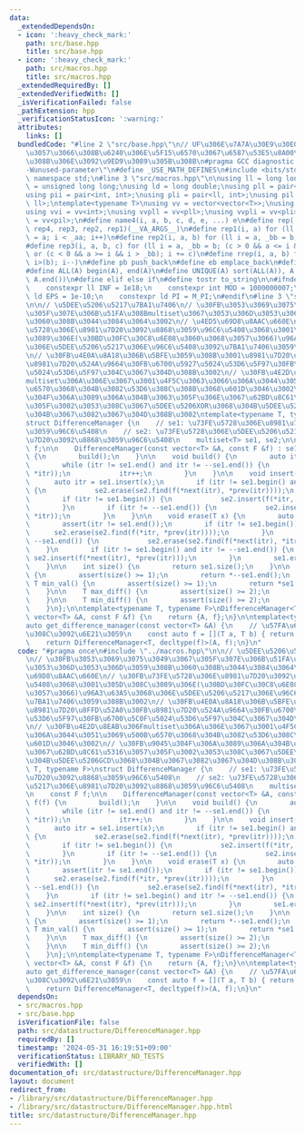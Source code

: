 ```yaml
---
data:
  _extendedDependsOn:
  - icon: ':heavy_check_mark:'
    path: src/base.hpp
    title: src/base.hpp
  - icon: ':heavy_check_mark:'
    path: src/macros.hpp
    title: src/macros.hpp
  _extendedRequiredBy: []
  _extendedVerifiedWith: []
  _isVerificationFailed: false
  _pathExtension: hpp
  _verificationStatusIcon: ':warning:'
  attributes:
    links: []
  bundledCode: "#line 2 \"src/base.hpp\"\n// UF\u306E\u7A7A\u30E9\u30E0\u30C0\u6E21\
    \u3057\u3066\u308B\u6240\u306E\u5F15\u6570\u3067\u6587\u53E5\u8A00\u308F\u308C\
    \u308B\u306E\u3092\u9ED9\u3089\u305B\u308B\n#pragma GCC diagnostic ignored \"\
    -Wunused-parameter\"\n#define _USE_MATH_DEFINES\n#include <bits/stdc++.h>\nusing\
    \ namespace std;\n#line 3 \"src/macros.hpp\"\n\nusing ll = long long;\nusing ull\
    \ = unsigned long long;\nusing ld = long double;\nusing pll = pair<ll, ll>;\n\
    using pii = pair<int, int>;\nusing pli = pair<ll, int>;\nusing pil = pair<int,\
    \ ll>;\ntemplate<typename T>\nusing vv = vector<vector<T>>;\nusing vvl = vv<ll>;\n\
    using vvi = vv<int>;\nusing vvpll = vv<pll>;\nusing vvpli = vv<pli>;\nusing vvpil\
    \ = vv<pil>;\n#define name4(i, a, b, c, d, e, ...) e\n#define rep(...) name4(__VA_ARGS__,\
    \ rep4, rep3, rep2, rep1)(__VA_ARGS__)\n#define rep1(i, a) for (ll i = 0, _aa\
    \ = a; i < _aa; i++)\n#define rep2(i, a, b) for (ll i = a, _bb = b; i < _bb; i++)\n\
    #define rep3(i, a, b, c) for (ll i = a, _bb = b; (c > 0 && a <= i && i < _bb)\
    \ or (c < 0 && a >= i && i > _bb); i += c)\n#define rrep(i, a, b) for (ll i=(a);\
    \ i>(b); i--)\n#define pb push_back\n#define eb emplace_back\n#define mkp make_pair\n\
    #define ALL(A) begin(A), end(A)\n#define UNIQUE(A) sort(ALL(A)), A.erase(unique(ALL(A)),\
    \ A.end())\n#define elif else if\n#define tostr to_string\n\n#ifndef CONSTANTS\n\
    \    constexpr ll INF = 1e18;\n    constexpr int MOD = 1000000007;\n    constexpr\
    \ ld EPS = 1e-10;\n    constexpr ld PI = M_PI;\n#endif\n#line 3 \"src/datastructure/DifferenceManager.hpp\"\
    \n\n// \u5DEE\u5206\u5217\u7BA1\u7406\n// \u30FB\u3053\u3069\u3075\u3049\u3067\
    \u305F\u307E\u306B\u51FA\u308Bmultiset\u3067\u3053\u306D\u3053\u306D\u3059\u308B\
    \u3060\u308B\u3044\u3084\u3064\u3002\n// \u4ED5\u69D8\u8AAC\u660E\n// \u30FB\u73FE\
    \u5728\u306E\u8981\u7D20\u3092\u8868\u3059\u96C6\u5408\u3068\u3001\u305D\u308C\
    \u3089\u306E(\u30BD\u30FC\u30C8\u6E08\u3060\u3068\u3057\u3066)\u96A3\u63A5\u3068\
    \u306E\u5DEE\u5206\u5217\u306E\u96C6\u5408\u3092\u7BA1\u7406\u3059\u308B\u3002\
    \n// \u30FB\u4E0A\u8A18\u306B\u5BFE\u3059\u308B\u3001\u8981\u7D20\u8FFD\u52A0\u30FB\
    \u8981\u7D20\u524A\u9664\u30FB\u6700\u5927\u5024\u53D6\u5F97\u30FB\u6700\u5C0F\
    \u5024\u53D6\u5F97\u304C\u3067\u304D\u308B\u3002\n// \u30FB\u4E2D\u8EAB\u306F\
    multiset\u306A\u306E\u3067\u3001\u4F5C\u3063\u3066\u306A\u3044\u3051\u3069\u500B\
    \u6570\u3068\u304B\u3082\u53D6\u308C\u308B\u3068\u601D\u3046\u3002\n// \u30FB\u9045\
    \u304F\u306A\u3089\u306A\u304B\u3063\u305F\u306E\u3067\u62BD\u8C61\u5316\u3057\
    \u305F\u3002\u3053\u308C\u3067\u5DEE\u5206XOR\u3068\u304B\u5DEE\u5206GCD\u3068\
    \u304B\u3067\u3082\u3067\u304D\u308B\u3002\ntemplate<typename T, typename F>\n\
    struct DifferenceManager {\n    // se1: \u73FE\u5728\u306E\u8981\u7D20\u3092\u8868\
    \u3059\u96C6\u5408\n    // se2: \u73FE\u5728\u306E\u5DEE\u5206\u5217\u306E\u8981\
    \u7D20\u3092\u8868\u3059\u96C6\u5408\n    multiset<T> se1, se2;\n\n    const F\
    \ f;\n\n    DifferenceManager(const vector<T> &A, const F &f) : se1(ALL(A)), f(f)\
    \ {\n        build();\n    }\n\n    void build() {\n        auto itr = se1.begin();\n\
    \        while (itr != se1.end() and itr != --se1.end()) {\n            se2.insert(f(*next(itr),\
    \ *itr));\n            itr++;\n        }\n    }\n\n    void insert(T x) {\n  \
    \      auto itr = se1.insert(x);\n        if (itr != se1.begin() and itr != --se1.end())\
    \ {\n            se2.erase(se2.find(f(*next(itr), *prev(itr))));\n        }\n\
    \        if (itr != se1.begin()) {\n            se2.insert(f(*itr, *prev(itr)));\n\
    \        }\n        if (itr != --se1.end()) {\n            se2.insert(f(*next(itr),\
    \ *itr));\n        }\n    }\n\n    void erase(T x) {\n        auto itr = se1.find(x);\n\
    \        assert(itr != se1.end());\n        if (itr != se1.begin()) {\n      \
    \      se2.erase(se2.find(f(*itr, *prev(itr))));\n        }\n        if (itr !=\
    \ --se1.end()) {\n            se2.erase(se2.find(f(*next(itr), *itr)));\n    \
    \    }\n        if (itr != se1.begin() and itr != --se1.end()) {\n           \
    \ se2.insert(f(*next(itr), *prev(itr)));\n        }\n        se1.erase(itr);\n\
    \    }\n\n    int size() {\n        return se1.size();\n    }\n\n    T max_val()\
    \ {\n        assert(size() >= 1);\n        return *--se1.end();\n    }\n\n   \
    \ T min_val() {\n        assert(size() >= 1);\n        return *se1.begin();\n\
    \    }\n\n    T max_diff() {\n        assert(size() >= 2);\n        return *--se2.end();\n\
    \    }\n\n    T min_diff() {\n        assert(size() >= 2);\n        return *se2.begin();\n\
    \    }\n};\n\ntemplate<typename T, typename F>\nDifferenceManager<T, F> get_difference_manager(const\
    \ vector<T> &A, const F &f) {\n    return {A, f};\n}\n\ntemplate<typename T>\n\
    auto get_difference_manager(const vector<T> &A) {\n    // \u57FA\u672C\u306F\u3053\
    \u308C\u3092\u6E21\u3059\n    const auto f = [](T a, T b) { return a - b; };\n\
    \    return DifferenceManager<T, decltype(f)>(A, f);\n}\n"
  code: "#pragma once\n#include \"../macros.hpp\"\n\n// \u5DEE\u5206\u5217\u7BA1\u7406\
    \n// \u30FB\u3053\u3069\u3075\u3049\u3067\u305F\u307E\u306B\u51FA\u308Bmultiset\u3067\
    \u3053\u306D\u3053\u306D\u3059\u308B\u3060\u308B\u3044\u3084\u3064\u3002\n// \u4ED5\
    \u69D8\u8AAC\u660E\n// \u30FB\u73FE\u5728\u306E\u8981\u7D20\u3092\u8868\u3059\u96C6\
    \u5408\u3068\u3001\u305D\u308C\u3089\u306E(\u30BD\u30FC\u30C8\u6E08\u3060\u3068\
    \u3057\u3066)\u96A3\u63A5\u3068\u306E\u5DEE\u5206\u5217\u306E\u96C6\u5408\u3092\
    \u7BA1\u7406\u3059\u308B\u3002\n// \u30FB\u4E0A\u8A18\u306B\u5BFE\u3059\u308B\u3001\
    \u8981\u7D20\u8FFD\u52A0\u30FB\u8981\u7D20\u524A\u9664\u30FB\u6700\u5927\u5024\
    \u53D6\u5F97\u30FB\u6700\u5C0F\u5024\u53D6\u5F97\u304C\u3067\u304D\u308B\u3002\
    \n// \u30FB\u4E2D\u8EAB\u306Fmultiset\u306A\u306E\u3067\u3001\u4F5C\u3063\u3066\
    \u306A\u3044\u3051\u3069\u500B\u6570\u3068\u304B\u3082\u53D6\u308C\u308B\u3068\
    \u601D\u3046\u3002\n// \u30FB\u9045\u304F\u306A\u3089\u306A\u304B\u3063\u305F\u306E\
    \u3067\u62BD\u8C61\u5316\u3057\u305F\u3002\u3053\u308C\u3067\u5DEE\u5206XOR\u3068\
    \u304B\u5DEE\u5206GCD\u3068\u304B\u3067\u3082\u3067\u304D\u308B\u3002\ntemplate<typename\
    \ T, typename F>\nstruct DifferenceManager {\n    // se1: \u73FE\u5728\u306E\u8981\
    \u7D20\u3092\u8868\u3059\u96C6\u5408\n    // se2: \u73FE\u5728\u306E\u5DEE\u5206\
    \u5217\u306E\u8981\u7D20\u3092\u8868\u3059\u96C6\u5408\n    multiset<T> se1, se2;\n\
    \n    const F f;\n\n    DifferenceManager(const vector<T> &A, const F &f) : se1(ALL(A)),\
    \ f(f) {\n        build();\n    }\n\n    void build() {\n        auto itr = se1.begin();\n\
    \        while (itr != se1.end() and itr != --se1.end()) {\n            se2.insert(f(*next(itr),\
    \ *itr));\n            itr++;\n        }\n    }\n\n    void insert(T x) {\n  \
    \      auto itr = se1.insert(x);\n        if (itr != se1.begin() and itr != --se1.end())\
    \ {\n            se2.erase(se2.find(f(*next(itr), *prev(itr))));\n        }\n\
    \        if (itr != se1.begin()) {\n            se2.insert(f(*itr, *prev(itr)));\n\
    \        }\n        if (itr != --se1.end()) {\n            se2.insert(f(*next(itr),\
    \ *itr));\n        }\n    }\n\n    void erase(T x) {\n        auto itr = se1.find(x);\n\
    \        assert(itr != se1.end());\n        if (itr != se1.begin()) {\n      \
    \      se2.erase(se2.find(f(*itr, *prev(itr))));\n        }\n        if (itr !=\
    \ --se1.end()) {\n            se2.erase(se2.find(f(*next(itr), *itr)));\n    \
    \    }\n        if (itr != se1.begin() and itr != --se1.end()) {\n           \
    \ se2.insert(f(*next(itr), *prev(itr)));\n        }\n        se1.erase(itr);\n\
    \    }\n\n    int size() {\n        return se1.size();\n    }\n\n    T max_val()\
    \ {\n        assert(size() >= 1);\n        return *--se1.end();\n    }\n\n   \
    \ T min_val() {\n        assert(size() >= 1);\n        return *se1.begin();\n\
    \    }\n\n    T max_diff() {\n        assert(size() >= 2);\n        return *--se2.end();\n\
    \    }\n\n    T min_diff() {\n        assert(size() >= 2);\n        return *se2.begin();\n\
    \    }\n};\n\ntemplate<typename T, typename F>\nDifferenceManager<T, F> get_difference_manager(const\
    \ vector<T> &A, const F &f) {\n    return {A, f};\n}\n\ntemplate<typename T>\n\
    auto get_difference_manager(const vector<T> &A) {\n    // \u57FA\u672C\u306F\u3053\
    \u308C\u3092\u6E21\u3059\n    const auto f = [](T a, T b) { return a - b; };\n\
    \    return DifferenceManager<T, decltype(f)>(A, f);\n}\n"
  dependsOn:
  - src/macros.hpp
  - src/base.hpp
  isVerificationFile: false
  path: src/datastructure/DifferenceManager.hpp
  requiredBy: []
  timestamp: '2024-05-31 16:19:51+09:00'
  verificationStatus: LIBRARY_NO_TESTS
  verifiedWith: []
documentation_of: src/datastructure/DifferenceManager.hpp
layout: document
redirect_from:
- /library/src/datastructure/DifferenceManager.hpp
- /library/src/datastructure/DifferenceManager.hpp.html
title: src/datastructure/DifferenceManager.hpp
---
```

